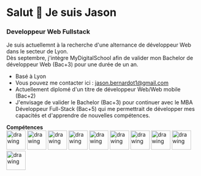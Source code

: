 # **Salut 👋 Je suis Jason**
### Developpeur Web Fullstack

Je suis actuellemnt à la recherche d'une alternance de développeur Web dans le secteur de Lyon.  
Dès septembre, j'intègre MyDigitalSchool afin de valider mon Bachelor de développeur Web (Bac+3) pour une durée de un an.

- Basé à Lyon
- Vous pouvez me contacter ici : jason.bernardot1@gmail.com
- Actuellement diplomé d'un titre de développeur Web/Web mobile (Bac+2) 
- J'envisage de valider le Bachelor (Bac+3) pour continuer avec le MBA Développeur Full-Stack (Bac+5) qui me permettrait de développer mes capacités et d'apprendre de nouvelles compétences.

**Compétences**  
<img src="https://github.com/JsBernardot/JsBernardot/assets/123375400/96c3b9a6-d71c-40eb-b9ea-9fe9d8d24004" alt="drawing" width="50"/>
<img src="https://github.com/JsBernardot/JsBernardot/assets/123375400/96c3b9a6-d71c-40eb-b9ea-9fe9d8d24004(https://github.com/JsBernardot/JsBernardot/assets/123375400/eaa4e595-a287-4227-aa7e-0371e2ea25a6)" alt="drawing" width="50"/>
<img src="[https://github.com/JsBernardot/JsBernardot/assets/123375400/96c3b9a6-d71c-40eb-b9ea-9fe9d8d24004](https://github.com/JsBernardot/JsBernardot/assets/123375400/eaa4e595-a287-4227-aa7e-0371e2ea25a6)" alt="drawing" width="50"/>
<img src="[https://github.com/JsBernardot/JsBernardot/assets/123375400/96c3b9a6-d71c-40eb-b9ea-9fe9d8d24004](https://github.com/JsBernardot/JsBernardot/assets/123375400/eaa4e595-a287-4227-aa7e-0371e2ea25a6)" alt="drawing" width="50"/>
<img src="[https://github.com/JsBernardot/JsBernardot/assets/123375400/96c3b9a6-d71c-40eb-b9ea-9fe9d8d24004](https://github.com/JsBernardot/JsBernardot/assets/123375400/eaa4e595-a287-4227-aa7e-0371e2ea25a6)" alt="drawing" width="50"/>
<img src="[https://github.com/JsBernardot/JsBernardot/assets/123375400/96c3b9a6-d71c-40eb-b9ea-9fe9d8d24004](https://github.com/JsBernardot/JsBernardot/assets/123375400/eaa4e595-a287-4227-aa7e-0371e2ea25a6)" alt="drawing" width="50"/>
<img src="[https://github.com/JsBernardot/JsBernardot/assets/123375400/96c3b9a6-d71c-40eb-b9ea-9fe9d8d24004](https://github.com/JsBernardot/JsBernardot/assets/123375400/eaa4e595-a287-4227-aa7e-0371e2ea25a6)" alt="drawing" width="50"/>
<img src="[https://github.com/JsBernardot/JsBernardot/assets/123375400/96c3b9a6-d71c-40eb-b9ea-9fe9d8d24004](https://github.com/JsBernardot/JsBernardot/assets/123375400/eaa4e595-a287-4227-aa7e-0371e2ea25a6)" alt="drawing" width="50"/>
<img src="[https://github.com/JsBernardot/JsBernardot/assets/123375400/96c3b9a6-d71c-40eb-b9ea-9fe9d8d24004](https://github.com/JsBernardot/JsBernardot/assets/123375400/eaa4e595-a287-4227-aa7e-0371e2ea25a6)" alt="drawing" width="50"/>
<img src="[https://github.com/JsBernardot/JsBernardot/assets/123375400/96c3b9a6-d71c-40eb-b9ea-9fe9d8d24004](https://github.com/JsBernardot/JsBernardot/assets/123375400/eaa4e595-a287-4227-aa7e-0371e2ea25a6)" alt="drawing" width="50"/>

<!--
**JsBernardot/JsBernardot** is a ✨ _special_ ✨ repository because its `README.md` (this file) appears on your GitHub profile.

Here are some ideas to get you started:

- 🔭 I’m currently working on ...
- 🌱 I’m currently learning ...
- 👯 I’m looking to collaborate on ...
- 🤔 I’m looking for help with ...
- 💬 Ask me about ...
- 📫 How to reach me: ...
- 😄 Pronouns: ...
- ⚡ Fun fact: ...
-->
